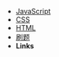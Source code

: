 <!-- docs/_sidebar.md -->
- [JavaScript](/)
- [CSS](css)
- [HTML](html)
- [刷题](handcode)
- **Links**